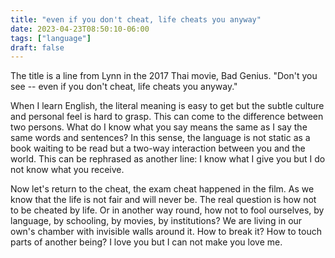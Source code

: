 ```yaml
---
title: "even if you don't cheat, life cheats you anyway"
date: 2023-04-23T08:50:10-06:00
tags: ["language"]
draft: false
---
```


The title is a line from Lynn in the 2017 Thai movie, Bad Genius. "Don't you see -- even if you don't cheat, life cheats you anyway."

When I learn English, the literal meaning is easy to get but the subtle culture and personal feel is hard to grasp. This can come to the difference between two persons. What do I know what you say means the same as I say the same words and sentences? In this sense, the language is not static as a book waiting to be read but a two-way interaction between you and the world. This can be rephrased as another line: I know what I give you but I do not know what you receive.

Now let's return to the cheat, the exam cheat happened in the film. As we know that the life is not fair and will never be. The real question is how not to be cheated by life. Or in another way round, how not to fool ourselves, by language, by schooling, by movies, by institutions? We are living in our own's chamber with invisible walls around it. How to break it? How to touch parts of another being? I love you but I can not make you love me.

